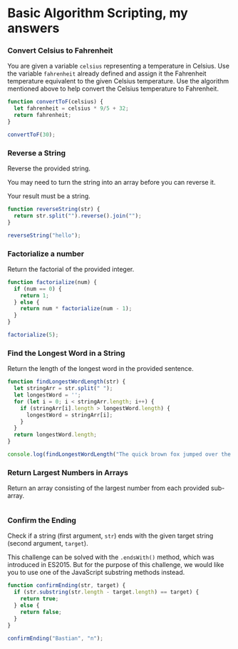# Basic Algorithm Scripting, my answers

### Convert Celsius to Fahrenheit

You are given a variable ```celsius``` representing a temperature in Celsius. Use the variable ```fahrenheit``` already defined and assign it the Fahrenheit temperature equivalent to the given Celsius temperature. Use the algorithm mentioned above to help convert the Celsius temperature to Fahrenheit.

```javascript
function convertToF(celsius) {
  let fahrenheit = celsius * 9/5 + 32;
  return fahrenheit;
}

convertToF(30);
```

### Reverse a String

Reverse the provided string.

You may need to turn the string into an array before you can reverse it.

Your result must be a string.

```javascript
function reverseString(str) {
  return str.split("").reverse().join("");
}

reverseString("hello");
```

### Factorialize a number

Return the factorial of the provided integer.

```javascript
function factorialize(num) {
  if (num == 0) {
    return 1;
  } else {
    return num * factorialize(num - 1);
  }
}

factorialize(5);
```

### Find the Longest Word in a String

Return the length of the longest word in the provided sentence.

```javascript 
function findLongestWordLength(str) {
  let stringArr = str.split(" ");
  let longestWord = '';
  for (let i = 0; i < stringArr.length; i++) {
    if (stringArr[i].length > longestWord.length) {
      longestWord = stringArr[i];
    } 
  }
  return longestWord.length; 
}

console.log(findLongestWordLength("The quick brown fox jumped over the lazy dog"));
```

### Return Largest Numbers in Arrays

Return an array consisting of the largest number from each provided sub-array. 

```javascript 


```

### Confirm the Ending

Check if a string (first argument, ```str```) ends with the given target string (second argument, ```target```).

This challenge can be solved with the ```.endsWith()``` method, which was introduced in ES2015. But for the purpose of this challenge, we would like you to use one of the JavaScript substring methods instead.

```javascript
function confirmEnding(str, target) {
  if (str.substring(str.length - target.length) == target) {
    return true;
  } else {
    return false;
  }
}

confirmEnding("Bastian", "n");
```
